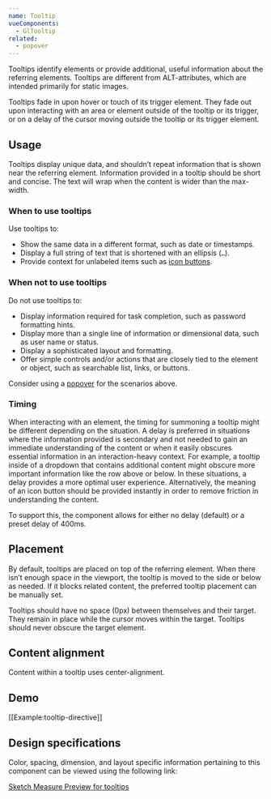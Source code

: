 ```yaml
---
name: Tooltip
vueComponents: 
  - GlTooltip
related:
  - popover
---
```


Tooltips identify elements or provide additional, useful information about the referring elements. Tooltips are different from ALT-attributes, which are intended primarily for static images.

Tooltips fade in upon hover or touch of its trigger element. They fade out upon interacting with an area or element outside of the tooltip or its trigger, or on a delay of the cursor moving outside the tooltip or its trigger element.

## Usage


Tooltips display unique data, and shouldn’t repeat information that is shown near the referring element. Information provided in a tooltip should be short and concise. The text will wrap when the content is wider than the max-width.

### When to use tooltips

Use tooltips to:

* Show the same data in a different format, such as date or timestamps.
* Display a full string of text that is shortened with an ellipsis (`…`).
* Provide context for unlabeled items such as [icon buttons](components/button#icon).

### When not to use tooltips

Do not use tooltips to:

* Display information required for task completion, such as password formatting hints.
* Display more than a single line of information or dimensional data, such as user name or status.
* Display a sophisticated layout and formatting.
* Offer simple controls and/or actions that are closely tied to the element or object, such as searchable list, links, or buttons.

Consider using a [popover](/product-components/popover) for the scenarios above.

### Timing

When interacting with an element, the timing for summoning a tooltip might be different depending on the situation. A delay is preferred in situations where the information provided is secondary and not needed to gain an immediate understanding of the content or when it easily obscures essential information in an interaction-heavy context. For example, a tooltip inside of a dropdown that contains additional content might obscure more important information like the row above or below. In these situations, a delay provides a more optimal user experience. Alternatively, the meaning of an icon button should be provided instantly in order to remove friction in understanding the content.

To support this, the component allows for either no delay (default) or a preset delay of 400ms.

## Placement

By default, tooltips are placed on top of the referring element. When there isn’t enough space in the viewport, the tooltip is moved to the side or below as needed. If it blocks related content, the preferred tooltip placement can be manually set.

Tooltips should have no space (0px) between themselves and their target. They remain in place while the cursor moves within the target. Tooltips should never obscure the target element.

## Content alignment

Content within a tooltip uses center-alignment.

## Demo

[[Example:tooltip-directive]]

## Design specifications

Color, spacing, dimension, and layout specific information pertaining to this component can be viewed using the following link:

[Sketch Measure Preview for tooltips](https://gitlab-org.gitlab.io/gitlab-design/hosted/design-gitlab-specs/tooltips-spec-previews/)

